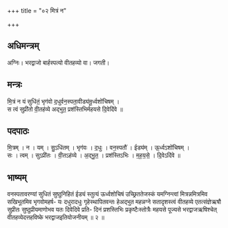 +++
title = "०२ मित्रं न"

+++
## अधिमन्त्रम्
अग्निः। भरद्वाजो बार्हस्पत्यो वीतहव्यो वा। जगती।

## मन्त्रः
मि॒त्रं न यं सुधि॑तं॒ भृग॑वो द॒धुर्वन॒स्पता॒वीड्य॑मू॒र्ध्वशो॑चिषम् ।  
स त्वं सुप्री॑तो वी॒तह॑व्ये अद्भुत॒ प्रश॑स्तिभिर्महयसे दि॒वेदि॑वे ॥

## पदपाठः
मि॒त्रम् । न । यम् । सु॒ऽधि॑तम् । भृग॑वः । द॒धुः । वन॒स्पतौ॑ । ईड्य॑म् । ऊ॒र्ध्वऽशो॑चिषम् ।  
सः । त्वम् । सुऽप्री॑तः । वी॒तऽह॑व्ये । अ॒द्भु॒त॒ । प्रश॑स्तिऽभिः । म॒ह॒य॒से॒ । दि॒वेऽदि॑वे ॥

## भाष्यम्
वनस्पतावरण्यां सुधितं सुष्ठुनिहितं ईड्यं स्तुत्यं ऊर्ध्वशोचिषं उच्छ्रिततेजस्कं यमग्निन्त्वां मित्रन्नमित्रमिव सखिभूतमिव भृगवोमहर्ष- यः दधुरादधुः गृहेस्थापितवन्तः हेअद्भुत महन्नग्ने सतादृशस्त्वं वीतहव्ये एतत्संज्ञेऋषौ सुप्रीतः सुष्ठुप्रीयमाणोभव यतः दिवेदिवे प्रति- दिनं प्रशस्तिभिः प्रकृष्टैःस्तोत्रैः महयसे पूज्यसे भरद्वाजऋषिश्चेत् वीतहव्येदत्तहविष्के भरद्वाजइतियोजनीयम् ॥ २ ॥